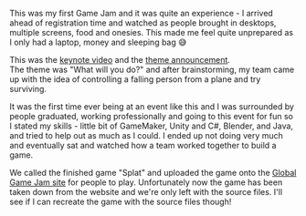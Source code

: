 This was my first Game Jam and it was quite an experience - I arrived ahead of registration time and watched as people brought in desktops, multiple screens, food and onesies. This made me feel quite unprepared as I only had a laptop, money and sleeping bag :sweat_smile:

This was the [keynote video](https://www.youtube.com/watch?v=NVl8o85YGNE) and the [theme announcement](https://www.youtube.com/watch?v=N1W5VxdNyNk).\
The theme was "What will you do?" and after brainstorming, my team came up with the idea of controlling a falling person from a plane and try surviving. 

It was the first time ever being at an event like this and I was surrounded by people graduated, working professionally and going to this event for fun so I stated my skills - little bit of GameMaker, Unity and C#, Blender, and Java, and tried to help out as much as I could. I ended up not doing very much and eventually sat and watched how a team worked together to build a game. 

We called the finished game "Splat" and uploaded the game onto the [Global Game Jam site](https://globalgamejam.org/2015/games/splat-0) for people to play. Unfortunately now the game has been taken down from the website and we're only left with the source files. I'll see if I can recreate the game with the source files though! 
